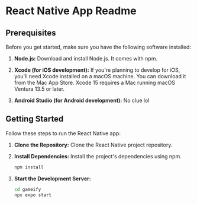 # React Native App Readme

## Prerequisites

Before you get started, make sure you have the following software installed:

1. **Node.js:** Download and install Node.js. It comes with npm.

2. **Xcode (for iOS development):** If you're planning to develop for iOS, you'll need Xcode installed on a macOS machine. You can download it from the Mac App Store. Xcode 15 requires a Mac running macOS Ventura 13.5 or later.

5. **Android Studio (for Android development):** No clue lol

## Getting Started

Follow these steps to run the React Native app:

1. **Clone the Repository:** Clone the React Native project repository.

2. **Install Dependencies:** Install the project's dependencies using npm.

   ```bash
   npm install
   ```

3. **Start the Development Server:**

   ```bash
   cd gameify
   npx expo start
   ```
